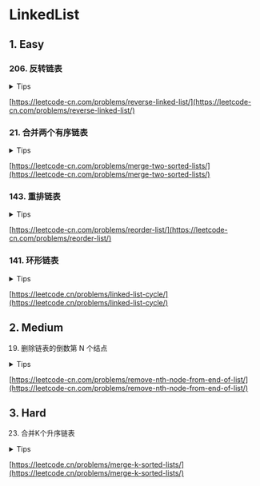 # LinkedList

## 1. Easy

### 206. 反转链表

<details>
<summary>Tips</summary>

1. 维护一个pre节点

</details>

[https://leetcode-cn.com/problems/reverse-linked-list/](https://leetcode-cn.com/problems/reverse-linked-list/)

### 21. 合并两个有序链表

<details>
<summary>Tips</summary>

1. 只要维护一个烧饼节点和一个pre就很容易了

</details>

[https://leetcode-cn.com/problems/merge-two-sorted-lists/](https://leetcode-cn.com/problems/merge-two-sorted-lists/)

### 143. 重排链表

<details>
<summary>Tips</summary>

1. 用一个列表可以根据索引查找

</details>

[https://leetcode-cn.com/problems/reorder-list/](https://leetcode-cn.com/problems/reorder-list/)

### 141. 环形链表

<details>
<summary>Tips</summary>

1. 用快慢指针,一个走一步,一个每次走2步,只要相遇就是有环
2. 使用Set去重

</details>

[https://leetcode.cn/problems/linked-list-cycle/](https://leetcode.cn/problems/linked-list-cycle/)

## 2. Medium

19. 删除链表的倒数第 N 个结点

<details>
<summary>Tips</summary>

1. 使用双指针
2. 左右间隔n个距离同正向移动
3. 使用一个虚拟节点可以简化处理

</details>

[https://leetcode-cn.com/problems/remove-nth-node-from-end-of-list/](https://leetcode-cn.com/problems/remove-nth-node-from-end-of-list/)

## 3. Hard

23. 合并K个升序链表

<details>
<summary>Tips</summary>

1. 使用优先级队列更简单
2. 归并排序合并n个
3. 对于合并2个链表一定要使用烧饼节点会很简单
4. 参考143. 重排链表

</details>

[https://leetcode.cn/problems/merge-k-sorted-lists/](https://leetcode.cn/problems/merge-k-sorted-lists/)